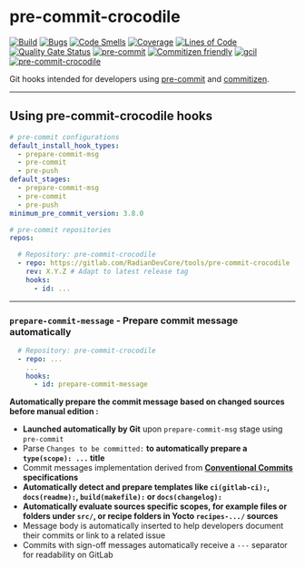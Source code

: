 # pre-commit-crocodile

<!-- markdownlint-disable no-inline-html -->

[![Build](https://gitlab.com/RadianDevCore/tools/pre-commit-crocodile/badges/main/pipeline.svg)](https://gitlab.com/RadianDevCore/tools/pre-commit-crocodile/-/commits/main/)
[![Bugs](https://sonarcloud.io/api/project_badges/measure?project=RadianDevCore_pre-commit-crocodile&metric=bugs)](https://sonarcloud.io/dashboard?id=RadianDevCore_pre-commit-crocodile)
[![Code Smells](https://sonarcloud.io/api/project_badges/measure?project=RadianDevCore_pre-commit-crocodile&metric=code_smells)](https://sonarcloud.io/dashboard?id=RadianDevCore_pre-commit-crocodile)
[![Coverage](https://sonarcloud.io/api/project_badges/measure?project=RadianDevCore_pre-commit-crocodile&metric=coverage)](https://sonarcloud.io/dashboard?id=RadianDevCore_pre-commit-crocodile)
[![Lines of Code](https://sonarcloud.io/api/project_badges/measure?project=RadianDevCore_pre-commit-crocodile&metric=ncloc)](https://sonarcloud.io/dashboard?id=RadianDevCore_pre-commit-crocodile)
[![Quality Gate Status](https://sonarcloud.io/api/project_badges/measure?project=RadianDevCore_pre-commit-crocodile&metric=alert_status)](https://sonarcloud.io/dashboard?id=RadianDevCore_pre-commit-crocodile)
[![pre-commit](https://img.shields.io/badge/pre--commit-enabled-brightgreen?logo=pre-commit)](https://github.com/pre-commit/pre-commit)
[![Commitizen friendly](https://img.shields.io/badge/commitizen-friendly-brightgreen.svg)](https://commitizen-tools.github.io/commitizen/)
[![gcil](https://img.shields.io/badge/gcil-enabled-brightgreen?logo=gitlab)](https://radiandevcore.gitlab.io/tools/gcil)
[![pre-commit-crocodile](https://img.shields.io/badge/pre--commit--crocodile-enabled-brightgreen?logo=gitlab)](https://radiandevcore.gitlab.io/tools/pre-commit-crocodile)

Git hooks intended for developers using [pre-commit](https://pre-commit.com/) and [commitizen](https://commitizen-tools.github.io/commitizen/).

---

## Using pre-commit-crocodile hooks

```yaml title="Sources / .pre-commit-config.yaml"
# pre-commit configurations
default_install_hook_types:
  - prepare-commit-msg
  - pre-commit
  - pre-push
default_stages:
  - prepare-commit-msg
  - pre-commit
  - pre-push
minimum_pre_commit_version: 3.8.0

# pre-commit repositories
repos:

  # Repository: pre-commit-crocodile
  - repo: https://gitlab.com/RadianDevCore/tools/pre-commit-crocodile
    rev: X.Y.Z # Adapt to latest release tag
    hooks:
      - id: ...
```

---

### `prepare-commit-message` - Prepare commit message automatically

```yaml title="Sources / .pre-commit-config.yaml"
  # Repository: pre-commit-crocodile
  - repo: ...
    ...
    hooks:
      - id: prepare-commit-message
```

**Automatically prepare the commit message based on changed sources before manual edition :**

- **Launched automatically by Git** upon `prepare-commit-msg` stage using `pre-commit`
- Parse `Changes to be committed:` **to automatically prepare a `type(scope): ...` title**
- Commit messages implementation derived from **[Conventional Commits](https://www.conventionalcommits.org/en/v1.0.0/) specifications**
- **Automatically detect and prepare templates like `ci(gitlab-ci):`, `docs(readme):`, `build(makefile):` or `docs(changelog):`**
- **Automatically evaluate sources specific scopes, for example files or folders under `src/`, or recipe folders in Yocto `recipes-.../` sources**
- Message body is automatically inserted to help developers document their commits or link to a related issue
- Commits with sign-off messages automatically receive a `---` separator for readability on GitLab
